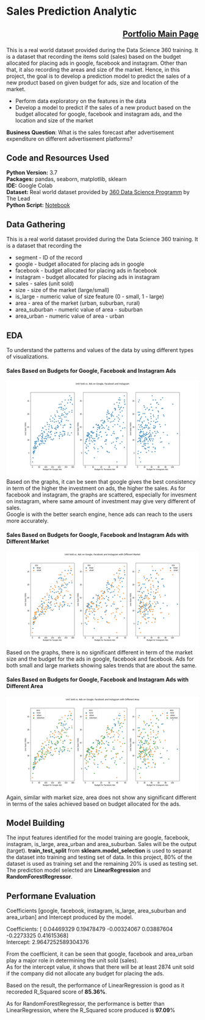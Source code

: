 # Sales Prediction Analytic

## <p align="right">[Portfolio Main Page](https://github.com/WengWeng0410/Weng_Portfolio)</p>

This is a real world dataset provided during the Data Science 360 training. It is a dataset that recording the items sold (sales) based on the budget allocated for placing ads in google, facebook and instagram. Other than that, it also recording the areas and size of the market. Hence, in this project, the goal is to develop a prediction model to predict the sales of a new product based on given budget for ads, size and location of the market. 

* Perform data exploratory on the features in the data
* Develop a model to predict if the sales of a new product based on the budget allocated for google, facebook and instagram ads, and the location and size of the market

**Business Question**: What is the sales forecast after advertisement expenditure on different advertisement platforms?

## Code and Resources Used

**Python Version:** 3.7 <br>
**Packages:** pandas, seaborn, matplotlib, sklearn <br>
**IDE:** Google Colab <br>
**Dataset:** Real world dataset provided by [360 Data Science Programm](https://thelead.io/data-science-360) by The Lead <br>
**Python Script:** [Notebook](https://colab.research.google.com/drive/1-wBT3r8Q9kfwqzpZLa0_fu5X3qbiEa0j?usp=sharing)

## Data Gathering

This is a real world dataset provided during the Data Science 360 training. It is a dataset that recording the 
* segment - ID of the record 
* google - budget allocated for placing ads in google
* facebook - budget allocated for placing ads in facebook
* instagram - budget allocated for placing ads in instagram
* sales - sales (unit sold)
* size - size of the market (large/small)
* is_large - numeric value of size feature (0 - small, 1 - large)
* area - area of the market (urban, suburban, rural)
* area_suburban - numeric value of area - suburban
* area_urban - numeric value of area - urban

## EDA

To understand the patterns and values of the data by using different types of visualizations. <br>

#### Sales Based on Budgets for Google, Facebook and Instagram Ads 
![](/images/Unit_Sold_vs_Ads.png)
Based on the graphs, it can be seen that google gives the best consistency in term of the higher the investment on ads, the higher the sales. As for facebook and instagram, the graphs are scattered, especially for invesment on instagram, where same amount of investment may give very different of sales. <br>
Google is with the better search engine, hence ads can reach to the users more accurately.

#### Sales Based on Budgets for Google, Facebook and Instagram Ads with Different Market
![](/images/Unit_Sold_vs_Ads_Size.png)
Based on the graphs, there is no significant different in term of the market size and the budget for the ads in google, facebook and facebook. Ads for both small and large markets showing sales trends that are about the same. 

#### Sales Based on Budgets for Google, Facebook and Instagram Ads with Different Area 
![](/images/Unit_Sold_vs_Ads_Area.png)
Again, similar with market size, area does not show any significant different in terms of the sales achieved based on budget allocated for the ads.

## Model Building

The input features identified for the model training are google, facebook, instagram, is_large, area_urban and area_suburban. Sales will be the output (target).
**train_test_split** from **sklearn.model_selection** is used to separat the dataset into training and testing set of data. In this project, 80% of the dataset is used as training set and the remaining 20% is used as testing set. <br>
The prediction model selected are **LinearRegression** and **RandomForestRegressor**.

## Performane Evaluation

Coefficients [google, facebook, instagram, is_large, area_suburban and area_urban] and Intercept produced by the model. <br>

Coefficients:  [ 0.04469329  0.19478479 -0.00324067  0.03887604 -0.2273325   0.41615368]<br>
Intercept:  2.9647252589304376 <br>

From the coefficient, it can be seen that google, facebook and area_urban play a major role in determining the unit sold (sales). <br>
As for the intercept value, it shows that there will be at least 2874 unit sold if the company did not allocate any budget for placing the ads. <br>

Based on the result, the performance of LinearRegression is good as it recoreded R_Squared score of   **85.36%**.

As for RandomForestRegressor, the performance is better than LinearRegression, where the R_Squared score produced is **97.09**%
